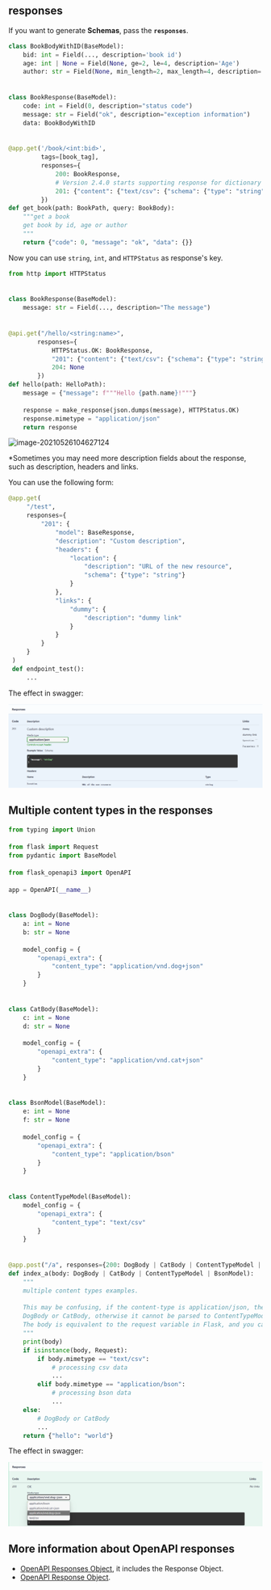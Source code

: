 ## responses

If you want to generate **Schemas**, pass the **`responses`**.

```python hl_lines="13"
class BookBodyWithID(BaseModel):
    bid: int = Field(..., description='book id')
    age: int | None = Field(None, ge=2, le=4, description='Age')
    author: str = Field(None, min_length=2, max_length=4, description='Author')


class BookResponse(BaseModel):
    code: int = Field(0, description="status code")
    message: str = Field("ok", description="exception information")
    data: BookBodyWithID


@app.get('/book/<int:bid>', 
         tags=[book_tag], 
         responses={
             200: BookResponse, 
             # Version 2.4.0 starts supporting response for dictionary types
             201: {"content": {"text/csv": {"schema": {"type": "string"}}}}
         })
def get_book(path: BookPath, query: BookBody):
    """get a book
    get book by id, age or author
    """
    return {"code": 0, "message": "ok", "data": {}}
```

Now you can use `string`, `int`, and `HTTPStatus` as response's key.

```python hl_lines="5 7"
from http import HTTPStatus


class BookResponse(BaseModel):
    message: str = Field(..., description="The message")

    
@api.get("/hello/<string:name>",
        responses={
            HTTPStatus.OK: BookResponse, 
            "201": {"content": {"text/csv": {"schema": {"type": "string"}}}},
            204: None
        })
def hello(path: HelloPath):
    message = {"message": f"""Hello {path.name}!"""}

    response = make_response(json.dumps(message), HTTPStatus.OK)
    response.mimetype = "application/json"
    return response
```


![image-20210526104627124](../assets/image-20210526104627124.png)

*Sometimes you may need more description fields about the response, such as description, headers and links.

You can use the following form:

```python
@app.get(
     "/test",
     responses={
         "201": {
             "model": BaseResponse,
             "description": "Custom description",
             "headers": {
                 "location": {
                     "description": "URL of the new resource",
                     "schema": {"type": "string"}
                 }
             },
             "links": {
                 "dummy": {
                     "description": "dummy link"
                 }
             }
         }
     }
 )
 def endpoint_test():
     ...
```

The effect in swagger:

![](../assets/Snipaste_2025-01-14_11-08-40.png)


## Multiple content types in the responses

```python
from typing import Union

from flask import Request
from pydantic import BaseModel

from flask_openapi3 import OpenAPI

app = OpenAPI(__name__)


class DogBody(BaseModel):
    a: int = None
    b: str = None

    model_config = {
        "openapi_extra": {
            "content_type": "application/vnd.dog+json"
        }
    }


class CatBody(BaseModel):
    c: int = None
    d: str = None

    model_config = {
        "openapi_extra": {
            "content_type": "application/vnd.cat+json"
        }
    }


class BsonModel(BaseModel):
    e: int = None
    f: str = None

    model_config = {
        "openapi_extra": {
            "content_type": "application/bson"
        }
    }


class ContentTypeModel(BaseModel):
    model_config = {
        "openapi_extra": {
            "content_type": "text/csv"
        }
    }


@app.post("/a", responses={200: DogBody | CatBody | ContentTypeModel | BsonModel})
def index_a(body: DogBody | CatBody | ContentTypeModel | BsonModel):
    """
    multiple content types examples.

    This may be confusing, if the content-type is application/json, the type of body will be auto parsed to
    DogBody or CatBody, otherwise it cannot be parsed to ContentTypeModel or BsonModel.
    The body is equivalent to the request variable in Flask, and you can use body.data, body.text, etc ...
    """
    print(body)
    if isinstance(body, Request):
        if body.mimetype == "text/csv":
            # processing csv data
            ...
        elif body.mimetype == "application/bson":
            # processing bson data
            ...
    else:
        # DogBody or CatBody
        ...
    return {"hello": "world"}
```

The effect in swagger:

![](../assets/Snipaste_2025-01-14_10-49-19.png)


## More information about OpenAPI responses

- [OpenAPI Responses Object](https://spec.openapis.org/oas/v3.1.0#responses-object), it includes the Response Object.
- [OpenAPI Response Object](https://spec.openapis.org/oas/v3.1.0#response-object).

